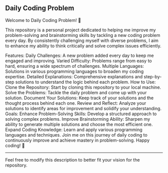 ## Daily Coding Problem
Welcome to Daily Coding Problem! 🎯

This repository is a personal project dedicated to helping me improve my problem-solving and brainstorming skills by tackling a new coding problem every day. By consistently challenging myself with diverse problems, I aim to enhance my ability to think critically and solve complex issues efficiently.

Features:
Daily Challenges: A new problem added every day to keep me engaged and improving.
Varied Difficulty: Problems range from easy to hard, ensuring a wide spectrum of challenges.
Multiple Languages: Solutions in various programming languages to broaden my coding expertise.
Detailed Explanations: Comprehensive explanations and step-by-step solutions to understand the logic behind each problem.
How to Use:
Clone the Repository: Start by cloning this repository to your local machine.
Solve the Problems: Tackle the daily problem and come up with your solution.
Document Your Solutions: Keep track of your solutions and the thought process behind each one.
Review and Reflect: Analyze your solutions to identify areas for improvement and solidify your understanding.
Goals:
Enhance Problem-Solving Skills: Develop a structured approach to solving complex problems.
Improve Brainstorming Ability: Sharpen my ability to generate multiple solutions and choose the most efficient one.
Expand Coding Knowledge: Learn and apply various programming languages and techniques.
Join me on this journey of daily coding to continuously improve and achieve mastery in problem-solving. Happy coding! 🚀

<hr>
Feel free to modify this description to better fit your vision for the repository.
